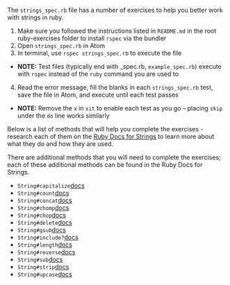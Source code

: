 The `strings_spec.rb` file has a number of exercises to help you better work with strings in ruby.

1. Make sure you followed the instructions listed in `README.md` in the root ruby-exercises folder to install `rspec` via the bundler
2. Open `strings_spec.rb` in Atom
3. In terminal, use `rspec strings_spec.rb` to execute the file
  * **NOTE:** Test files (typically end with _spec.rb, `example_spec.rb`) execute with `rspec` instead of the `ruby` command you are used to
4. Read the error message, fill the blanks in each `strings_spec.rb` test, save the file in Atom, and execute until each test passes
  * **NOTE:** Remove the `x` in `xit` to enable each test as you go – placing `skip` under the `do` line works similarly

Below is a list of methods that will help you complete the exercises - research each of them on the [Ruby Docs for Strings](https://ruby-doc.org/core-2.6.5/String.html) to learn more about what they do and how they are used.

There are additional methods that you will need to complete the exercises; each of these additional methods can be found in the Ruby Docs for Strings.

* `String#capitalize`[docs](https://ruby-doc.org/core-2.6.5/String.html#method-i-capitalize)
* `String#count`[docs](https://ruby-doc.org/core-2.6.5/String.html#method-i-count)
* `String#concat`[docs](https://ruby-doc.org/core-2.6.5/String.html#method-i-concat)
* `String#chomp`[docs](https://ruby-doc.org/core-2.6.5/String.html#method-i-chomp)
* `String#chop`[docs](https://ruby-doc.org/core-2.6.5/String.html#method-i-chop)
* `String#delete`[docs](https://ruby-doc.org/core-2.6.5/String.html#method-i-delete)
* `String#gsub`[docs](https://ruby-doc.org/core-2.6.5/String.html#method-i-gsub)
* `String#include?`[docs](https://ruby-doc.org/core-2.6.5/String.html#method-i-include-3F)
* `String#length`[docs](https://ruby-doc.org/core-2.6.5/String.html#method-i-length)
* `String#reverse`[docs](https://ruby-doc.org/core-2.6.5/String.html#method-i-reverse)
* `String#sub`[docs](https://ruby-doc.org/core-2.6.5/String.html#method-i-sub)
* `String#strip`[docs](https://ruby-doc.org/core-2.6.5/String.html#method-i-strip)
* `String#upcase`[docs](https://ruby-doc.org/core-2.6.5/String.html#method-i-upcase)



```
